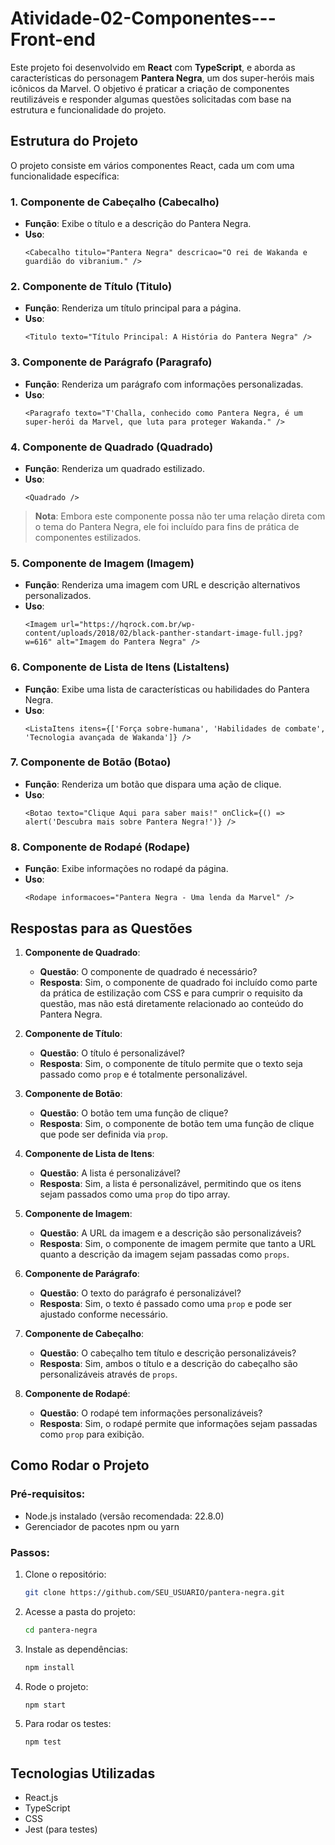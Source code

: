 # Atividade-02-Componentes---Front-end

Este projeto foi desenvolvido em **React** com **TypeScript**, e aborda as características do personagem **Pantera Negra**, um dos super-heróis mais icônicos da Marvel. O objetivo é praticar a criação de componentes reutilizáveis e responder algumas questões solicitadas com base na estrutura e funcionalidade do projeto.

## Estrutura do Projeto

O projeto consiste em vários componentes React, cada um com uma funcionalidade específica:

### 1. Componente de Cabeçalho (Cabecalho)
- **Função**: Exibe o título e a descrição do Pantera Negra.
- **Uso**:
  ```tsx
  <Cabecalho titulo="Pantera Negra" descricao="O rei de Wakanda e guardião do vibranium." />
  ```

### 2. Componente de Título (Titulo)
- **Função**: Renderiza um título principal para a página.
- **Uso**:
  ```tsx
  <Titulo texto="Título Principal: A História do Pantera Negra" />
  ```

### 3. Componente de Parágrafo (Paragrafo)
- **Função**: Renderiza um parágrafo com informações personalizadas.
- **Uso**:
  ```tsx
  <Paragrafo texto="T'Challa, conhecido como Pantera Negra, é um super-herói da Marvel, que luta para proteger Wakanda." />
  ```

### 4. Componente de Quadrado (Quadrado)
- **Função**: Renderiza um quadrado estilizado.
- **Uso**:
  ```tsx
  <Quadrado />
  ```

> **Nota**: Embora este componente possa não ter uma relação direta com o tema do Pantera Negra, ele foi incluído para fins de prática de componentes estilizados.

### 5. Componente de Imagem (Imagem)
- **Função**: Renderiza uma imagem com URL e descrição alternativos personalizados.
- **Uso**:
  ```tsx
  <Imagem url="https://hqrock.com.br/wp-content/uploads/2018/02/black-panther-standart-image-full.jpg?w=616" alt="Imagem do Pantera Negra" />
  ```

### 6. Componente de Lista de Itens (ListaItens)
- **Função**: Exibe uma lista de características ou habilidades do Pantera Negra.
- **Uso**:
  ```tsx
  <ListaItens itens={['Força sobre-humana', 'Habilidades de combate', 'Tecnologia avançada de Wakanda']} />
  ```

### 7. Componente de Botão (Botao)
- **Função**: Renderiza um botão que dispara uma ação de clique.
- **Uso**:
  ```tsx
  <Botao texto="Clique Aqui para saber mais!" onClick={() => alert('Descubra mais sobre Pantera Negra!')} />
  ```

### 8. Componente de Rodapé (Rodape)
- **Função**: Exibe informações no rodapé da página.
- **Uso**:
  ```tsx
  <Rodape informacoes="Pantera Negra - Uma lenda da Marvel" />
  ```

## Respostas para as Questões

1. **Componente de Quadrado**:
   - **Questão**: O componente de quadrado é necessário?
   - **Resposta**: Sim, o componente de quadrado foi incluído como parte da prática de estilização com CSS e para cumprir o requisito da questão, mas não está diretamente relacionado ao conteúdo do Pantera Negra.

2. **Componente de Título**:
   - **Questão**: O título é personalizável?
   - **Resposta**: Sim, o componente de título permite que o texto seja passado como `prop` e é totalmente personalizável.

3. **Componente de Botão**:
   - **Questão**: O botão tem uma função de clique?
   - **Resposta**: Sim, o componente de botão tem uma função de clique que pode ser definida via `prop`.

4. **Componente de Lista de Itens**:
   - **Questão**: A lista é personalizável?
   - **Resposta**: Sim, a lista é personalizável, permitindo que os itens sejam passados como uma `prop` do tipo array.

5. **Componente de Imagem**:
   - **Questão**: A URL da imagem e a descrição são personalizáveis?
   - **Resposta**: Sim, o componente de imagem permite que tanto a URL quanto a descrição da imagem sejam passadas como `props`.

6. **Componente de Parágrafo**:
   - **Questão**: O texto do parágrafo é personalizável?
   - **Resposta**: Sim, o texto é passado como uma `prop` e pode ser ajustado conforme necessário.

7. **Componente de Cabeçalho**:
   - **Questão**: O cabeçalho tem título e descrição personalizáveis?
   - **Resposta**: Sim, ambos o título e a descrição do cabeçalho são personalizáveis através de `props`.

8. **Componente de Rodapé**:
   - **Questão**: O rodapé tem informações personalizáveis?
   - **Resposta**: Sim, o rodapé permite que informações sejam passadas como `prop` para exibição.

## Como Rodar o Projeto

### Pré-requisitos:
- Node.js instalado (versão recomendada: 22.8.0)
- Gerenciador de pacotes npm ou yarn

### Passos:

1. Clone o repositório:
   ```bash
   git clone https://github.com/SEU_USUARIO/pantera-negra.git
   ```

2. Acesse a pasta do projeto:
   ```bash
   cd pantera-negra
   ```

3. Instale as dependências:
   ```bash
   npm install
   ```

4. Rode o projeto:
   ```bash
   npm start
   ```

5. Para rodar os testes:
   ```bash
   npm test
   ```

## Tecnologias Utilizadas

- React.js
- TypeScript
- CSS
- Jest (para testes)